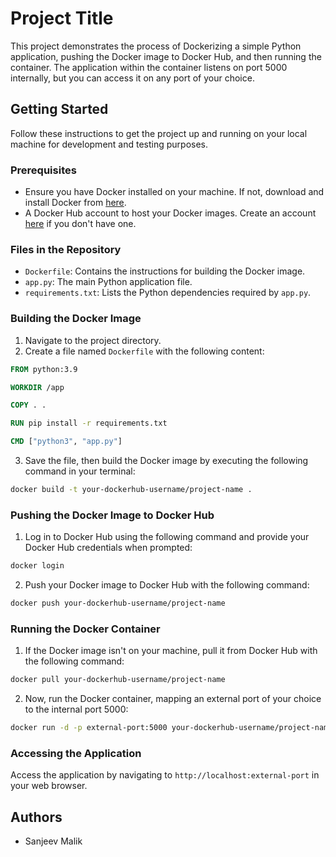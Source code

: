 # Project Title

This project demonstrates the process of Dockerizing a simple Python application, pushing the Docker image to Docker Hub, and then running the container. The application within the container listens on port 5000 internally, but you can access it on any port of your choice.



## Getting Started

Follow these instructions to get the project up and running on your local machine for development and testing purposes.

### Prerequisites

- Ensure you have Docker installed on your machine. If not, download and install Docker from [here](https://www.docker.com/get-started).
- A Docker Hub account to host your Docker images. Create an account [here](https://hub.docker.com/) if you don't have one.

### Files in the Repository

- `Dockerfile`: Contains the instructions for building the Docker image.
- `app.py`: The main Python application file.
- `requirements.txt`: Lists the Python dependencies required by `app.py`.

### Building the Docker Image

1. Navigate to the project directory.
2. Create a file named `Dockerfile` with the following content:

```Dockerfile
FROM python:3.9

WORKDIR /app

COPY . .

RUN pip install -r requirements.txt

CMD ["python3", "app.py"]
```

3. Save the file, then build the Docker image by executing the following command in your terminal:

```bash
docker build -t your-dockerhub-username/project-name .
```

### Pushing the Docker Image to Docker Hub

1. Log in to Docker Hub using the following command and provide your Docker Hub credentials when prompted:

```bash
docker login
```

2. Push your Docker image to Docker Hub with the following command:

```bash
docker push your-dockerhub-username/project-name
```

### Running the Docker Container

1. If the Docker image isn't on your machine, pull it from Docker Hub with the following command:

```bash
docker pull your-dockerhub-username/project-name
```

2. Now, run the Docker container, mapping an external port of your choice to the internal port 5000:

```bash
docker run -d -p external-port:5000 your-dockerhub-username/project-name
```

### Accessing the Application

Access the application by navigating to `http://localhost:external-port` in your web browser.

## Authors

- Sanjeev Malik
